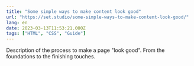 ```yaml
---
title: "Some simple ways to make content look good"
url: "https://set.studio/some-simple-ways-to-make-content-look-good/"
lang: en
date: 2023-03-13T11:53:21.000Z
tags: ["HTML", "CSS", "Guide"]
---
```


Description of the process to make a page "look good". From the foundations to the finishing touches.
